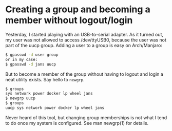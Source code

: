 # Creating a group and becoming a member without logout/login

Yesterday, I started playing with an USB-to-serial adapter. As it turned out, my user
was not allowed to access /dev/ttyUSB0, because the user was not part of the uucp group.
Adding a user to a group is easy on Arch/Manjaro:

```bash
$ gpasswd -d user group
or in my case:
$ gpasswd -d jans uucp
```

But to become a member of the group without having to logout and login a neat utility
exists. Say hello to `newgrp`.

```bash
$ groups
sys network power docker lp wheel jans
$ newgrp uucp
$ groups
uucp sys network power docker lp wheel jans
```

Never heard of this tool, but changing group memberships is not what I tend to do once
my system is configured. See man newgrp(1) for details.

